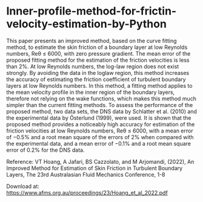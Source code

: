 # Inner-profile-method-for-frictin-velocity-estimation-by-Python

This paper presents an improved method, based on the curve fitting method, to estimate the skin friction of a boundary layer at low Reynolds numbers, Reθ ≤ 6000, with zero pressure gradient. The mean error of the proposed fitting method for the estimation of the friction velocities is less than 2%. At low Reynolds numbers, the log-law region does not exist strongly. By avoiding the data in the loglaw region, this method increases the accuracy of estimating the friction coefficient of turbulent boundary layers at low Reynolds numbers. In this method, a fitting method applies to the mean velocity profile in the inner region of the boundary layers, therefore not relying on the wake functions, which makes this method much simpler than the current fitting methods. To assess the performance of the proposed method, two data sets, the DNS data by Schlatter et al. (2010) and the experimental data by Österlund (1999), were used. It is shown that the proposed method provides a noticeably high accuracy for estimation of the friction velocities at low Reynolds numbers, Reθ ≤ 6000, with a mean error of −0.5% and a root mean square of the errors of 2% when compared with the experimental data, and a mean error of −0.1% and a root mean square error of 0.2% for the DNS data.

Reference: VT Hoang, A Jafari, BS Cazzolato, and M Arjomandi, (2022), An Improved Method for Estimation of Skin Friction in Turbulent Boundary Layers, The 23rd Australasian Fluid Mechanics Conference, 1-8 

Download at: https://www.afms.org.au/proceedings/23/Hoang_et_al_2022.pdf
